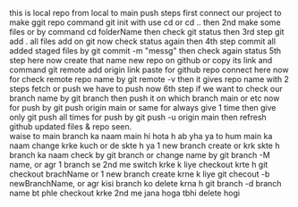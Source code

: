 this is local repo from local to main push steps first connect our project to make ggit repo command git init with use cd or cd .. then 2nd make some files or by command cd folderName then check git status then 3rd step git add . all files add on git now check status again then 4th step commit all added staged files by git commit -m "messg" then check again status 5th step here now create that name new repo on github or copy its link and command git remote add origin link paste for github repo connect here now for check remote repo name by git remote -v then it gives repo name with 2 steps fetch or push we have to push now 6th step if we want to check our branch name by git branch then push it on which branch main or etc now for push by git push origin main or same for always give 1 time then give only git push all times for push by git push -u origin main then refresh github updated files & repo seen.
<br>
waise to main branch ka naam main hi hota h ab yha ya to hum main ka naam change krke kuch or de skte h ya 1 new branch create or krk skte h branch ka naam check by git branch or change name by git branch -M name, or agr 1 branch se 2nd me switch krke k liye checkout krte h git checkout brachName or 1 new branch create krne k liye git checout -b newBranchName, or agr kisi branch ko delete krna h git branch -d branch name bt phle checkout krke 2nd me jana hoga tbhi delete hogi